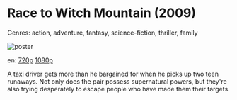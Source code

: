 # Race to Witch Mountain (2009)

Genres: action, adventure, fantasy, science-fiction, thriller, family

![poster](http://image.tmdb.org/t/p/w500/jKGmK0nWoPNnHypfWgL7ZI7fN5Q.jpg)

en:
  [720p](magnet:?xt=urn:btih:D6093BD7CC8B2BBA04CAC1FF1E47806C0E4F7C5C&tr=udp://glotorrents.pw:6969/announce&tr=udp://tracker.opentrackr.org:1337/announce&tr=udp://torrent.gresille.org:80/announce&tr=udp://tracker.openbittorrent.com:80&tr=udp://tracker.coppersurfer.tk:6969&tr=udp://tracker.leechers-paradise.org:6969&tr=udp://p4p.arenabg.ch:1337&tr=udp://tracker.internetwarriors.net:1337)
  [1080p](magnet:?xt=urn:btih:A6BBEA1E723B20FFB85A5BA1692B7202B7F22C99&tr=udp://glotorrents.pw:6969/announce&tr=udp://tracker.opentrackr.org:1337/announce&tr=udp://torrent.gresille.org:80/announce&tr=udp://tracker.openbittorrent.com:80&tr=udp://tracker.coppersurfer.tk:6969&tr=udp://tracker.leechers-paradise.org:6969&tr=udp://p4p.arenabg.ch:1337&tr=udp://tracker.internetwarriors.net:1337)
  


A taxi driver gets more than he bargained for when he picks up two teen runaways. Not only does the pair possess supernatural powers, but they're also trying desperately to escape people who have made them their targets.